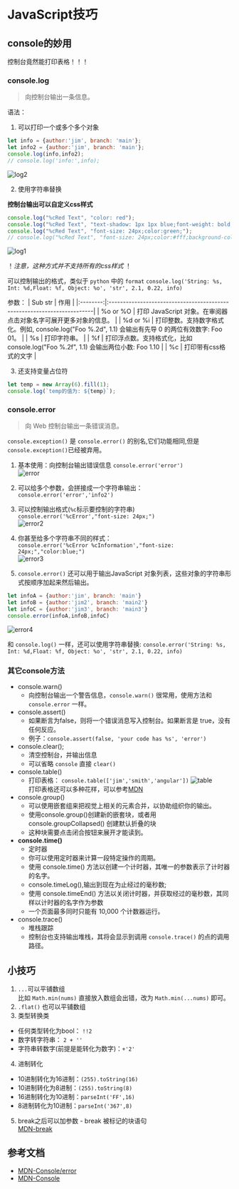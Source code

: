 # JavaScript技巧

## console的妙用
控制台竟然能打印表格！！！
### console.log

> 向控制台输出一条信息。

语法：
1. 可以打印一个或多个多个对象
```javascript
let info = {author:'jim', branch: 'main'};
let info2 = {author:'jim', branch: 'main'};
console.log(info,info2);
// console.log('info:',info);
```
![log2](https://s2.loli.net/2021/12/25/95bTV6GF7dNpJlD.png)

2. 使用字符串替换

**控制台输出可以自定义css样式**
```javascript
console.log("%cRed Text", "color: red");
console.log("%cRed Text", "text-shadow: 1px 1px blue;font-weight: bold;");
console.log("%cRed Text", "font-size: 24px;color:green;");
// console.log("%cRed Text", "font-size: 24px;color:#fff;background-color:blue;");
```
![log1](https://s2.loli.net/2021/12/25/NaMgvdPmxXyr9QD.png)

！_注意，这种方式并不支持所有的css样式_ ！

可以控制输出的格式，类似于 `python` 中的 `format` 
`console.log('String: %s, Int: %d,Float: %f, Object: %o', 'str', 2.1, 0.22, info)`

参数：
| Sub str  | 作用                                                                      |
|:--------:|:------------------------------------------------------------------------|
| %o or %O | 打印 JavaScript 对象。在审阅器点击对象名字可展开更多对象的信息。                                  |
| %d or %i | 打印整数。支持数字格式化。例如, console.log("Foo %.2d", 1.1) 会输出有先导 0 的两位有效数字: Foo 01。 |
|    %s    | 打印字符串。                                                                  |
|    %f    | 打印浮点数。支持格式化，比如 console.log("Foo %.2f", 1.1) 会输出两位小数: Foo 1.10           |
|    %c    | 打印带有css格式的文字                                                            |

3. 还支持变量占位符

```javascript
let temp = new Array(6).fill(1);
console.log(`temp的值为: ${temp}`);
```

### console.error 
> 向 Web 控制台输出一条错误消息。

`console.exception()` 是 `console.error()` 的别名,它们功能相同,但是`console.exception()`已经被弃用。

1. 基本使用：向控制台输出错误信息 `console.error('error')`  
![error](https://s2.loli.net/2021/12/25/BcVGO3MTW1biSaH.png)

2. 可以给多个参数，会拼接成一个字符串输出： `console.error('error','info2')`
3. 可以控制输出格式(`%c`标示要控制的字符串)  
   `console.error('%cError',"font-size: 24px;")`  
   ![error2](https://s2.loli.net/2021/12/25/RsWT6o3fygHnGAv.png)
4. 你甚至给多个字符串不同的样式：  
`console.error('%cError %cInformation',"font-size: 24px;","color:blue;") `  
   ![error3](https://s2.loli.net/2021/12/25/zvxa9WedjRUATq3.png)

5. `console.error()` 还可以用于输出JavaScript 对象列表，这些对象的字符串形式按顺序加起来然后输出。  
```javascript
let infoA = {author:'jim', branch: 'main'}
let infoB = {author:'jim2', branch: 'main2'}
let infoC = {author:'jim3', branch: 'main3'}
console.error(infoA,infoB,infoC)
```
![error4](https://s2.loli.net/2021/12/25/QSMK7jBgGyatqiv.png)

和 `console.log()` 一样，还可以使用字符串替换:
`console.error('String: %s, Int: %d,Float: %f, Object: %o', 'str', 2.1, 0.22, info)`

### 其它console方法

- console.warn()
  - 向控制台输出一个警告信息，`console.warn()` 很常用，使用方法和 `console.error` 一样。  
- console.assert()
  - 如果断言为false，则将一个错误消息写入控制台。如果断言是 true，没有任何反应。
  - 例子：`console.assert(false, 'your code has %s', 'error')`
- console.clear();
  - 清空控制台，并输出信息
  - 可以省略 `console` 直接 `clear()` 
- console.table()
  - 打印表格： `console.table(['jim','smith','angular'])`
![table](https://s2.loli.net/2021/12/25/m6TVGUYclhKaXMi.png)  
打印表格还可以多种花样，可以参考[MDN](https://developer.mozilla.org/zh-CN/docs/Web/API/Console/table)
- console.group()
  - 可以使用嵌套组来把视觉上相关的元素合并，以协助组织你的输出。
  - 使用console.group()创建新的嵌套块，或者用console.groupCollapsed() 创建默认折叠的块
  - 这种块需要点击闭合按钮来展开才能读到。
- **console.time()**
  - 定时器
  - 你可以使用定时器来计算一段特定操作的周期。
  - 使用 console.time() 方法以创建一个计时器，其唯一的参数表示了计时器的名字。
  - console.timeLog(),输出到现在为止经过的毫秒数;
  - 使用 console.timeEnd() 方法以关闭计时器，并获取经过的毫秒数，其同样以计时器的名字作为参数
  - 一个页面最多同时只能有 10,000 个计数器运行。
- console.trace()
  - 堆栈跟踪
  - 控制台也支持输出堆栈，其将会显示到调用 `console.trace()` 的点的调用路径。


## 小技巧

1. `...`可以平铺数组  
比如 `Math.min(nums)` 直接放入数组会出错，改为 `Math.min(...nums)` 即可。
2. `.flat()` 也可以平铺数组
3. 类型转换类  
- 任何类型转化为bool： `!!2`
- 数字转字符串： `2 + ''`
- 字符串转数字(前提是能转化为数字)：`+'2'`
4. 进制转化
- 10进制转化为16进制：`(255).toString(16)`
- 10进制转化为8进制：`(255).toString(8)`
- 16进制转化为10进制：`parseInt('FF',16)`
- 8进制转化为10进制：`parseInt('367',8)`
5. break之后可以加参数 - break 被标记的块语句  
[MDN-break](https://developer.mozilla.org/zh-CN/docs/Web/JavaScript/Reference/Statements/break)

## 参考文档

- [MDN-Console/error](https://developer.mozilla.org/zh-CN/docs/Web/API/Console/error)
- [MDN-Console](https://developer.mozilla.org/zh-CN/docs/Web/API/Console#outputting_text_to_the_console)
